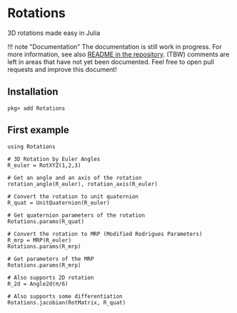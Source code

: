 # Rotations

3D rotations made easy in Julia

!!! note "Documentation"
    The documentation is still work in progress.
    For more information, see also [README in the repository](https://github.com/JuliaGeometry/Rotations.jl).
    (TBW) comments are left in areas that have not yet been documented.
    Feel free to open pull requests and improve this document!

## Installation
```
pkg> add Rotations
```

## First example

```@repl
using Rotations

# 3D Rotation by Euler Angles
R_euler = RotXYZ(1,2,3)

# Get an angle and an axis of the rotation
rotation_angle(R_euler), rotation_axis(R_euler)

# Convert the rotation to unit quaternion
R_quat = UnitQuaternion(R_euler)

# Get quaternion parameters of the rotation
Rotations.params(R_quat)

# Convert the rotation to MRP (Modified Rodrigues Parameters)
R_mrp = MRP(R_euler)
Rotations.params(R_mrp)

# Get parameters of the MRP
Rotations.params(R_mrp)

# Also supports 2D rotation
R_2d = Angle2d(π/6)

# Also supports some differentiation
Rotations.jacobian(RotMatrix, R_quat)
```
